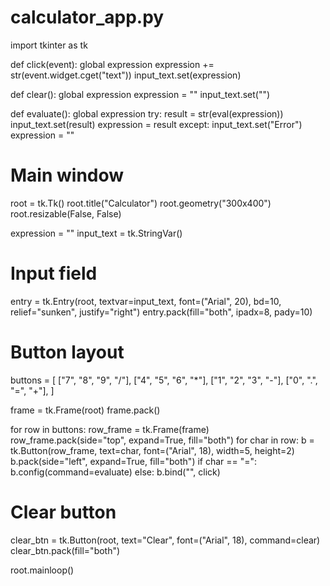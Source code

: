 # calculator_app.py
import tkinter as tk

def click(event):
    global expression
    expression += str(event.widget.cget("text"))
    input_text.set(expression)

def clear():
    global expression
    expression = ""
    input_text.set("")

def evaluate():
    global expression
    try:
        result = str(eval(expression))
        input_text.set(result)
        expression = result
    except:
        input_text.set("Error")
        expression = ""

# Main window
root = tk.Tk()
root.title("Calculator")
root.geometry("300x400")
root.resizable(False, False)

expression = ""
input_text = tk.StringVar()

# Input field
entry = tk.Entry(root, textvar=input_text, font=("Arial", 20), bd=10, relief="sunken", justify="right")
entry.pack(fill="both", ipadx=8, pady=10)

# Button layout
buttons = [
    ["7", "8", "9", "/"],
    ["4", "5", "6", "*"],
    ["1", "2", "3", "-"],
    ["0", ".", "=", "+"],
]

frame = tk.Frame(root)
frame.pack()

for row in buttons:
    row_frame = tk.Frame(frame)
    row_frame.pack(side="top", expand=True, fill="both")
    for char in row:
        b = tk.Button(row_frame, text=char, font=("Arial", 18), width=5, height=2)
        b.pack(side="left", expand=True, fill="both")
        if char == "=":
            b.config(command=evaluate)
        else:
            b.bind("<Button-1>", click)

# Clear button
clear_btn = tk.Button(root, text="Clear", font=("Arial", 18), command=clear)
clear_btn.pack(fill="both")

root.mainloop()